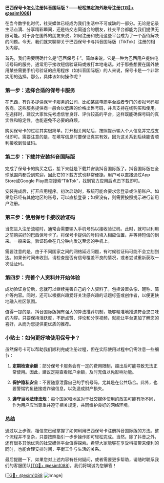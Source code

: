 **巴西保号卡怎么注册抖音国际版？——轻松搞定海外账号注册[[TG💪+ @esim1088](https://t.me/s/esim1088)]**

在当今数字化时代，社交媒体已经成为我们生活中不可或缺的一部分。无论是记录生活点滴、分享精彩瞬间，还是结交志同道合的朋友，社交平台都能为我们提供无限可能。对于身在国外的朋友来说，如何注册和使用这些平台成为了一个亟待解决的问题。今天，我们就来聊聊关于巴西保号卡与抖音国际版（TikTok）注册的相关内容。

首先，我们需要明确什么是“巴西保号卡”。简单来说，它是一种为巴西用户提供电话号码的服务，通常用于接收短信验证码或拨打本地电话。对于那些想要在国外使用某些需要手机号验证的应用程序（如抖音国际版）的人来说，保号卡是一个非常实用的选择。那么，具体该如何操作呢？

### 第一步：选择合适的保号卡服务

在巴西，有许多提供保号卡服务的公司，比如某些电商平台或者专门的虚拟号码服务商。这些服务提供商一般会以低廉的价格出售号码，并且支持在线购买和使用。在选择时，建议大家优先考虑信誉良好、评价较高的平台，这样既能确保号码的真实性和稳定性，也能避免不必要的麻烦。

购买保号卡的过程其实很简单。打开相关网站后，按照提示输入个人信息并完成支付即可。需要注意的是，在填写信息时要保证真实有效，因为这关系到后续能否顺利接收到验证码。

### 第二步：下载并安装抖音国际版

完成了保号卡的购买之后，接下来就是下载并安装抖音国际版了。抖音国际版在全球范围内都受到欢迎，因此它的下载方式也非常便捷。用户可以直接通过App Store或Google Play商店搜索“TikTok”，找到官方应用后点击下载即可。

安装完成后，打开应用程序。初次启动时，系统可能会要求您登录或注册账户。如果您已经有其他地区的账号，可以直接登录；如果没有，则需要按照提示进行新用户注册。

### 第三步：使用保号卡接收验证码

当您进入注册流程时，通常会需要输入手机号码以接收验证码。此时，就可以利用之前购买好的巴西保号卡了。将保号卡提供的号码填入相应位置，并等待短信的到来。一般来说，验证码会在几分钟内发送至您的手机上。

需要注意的是，由于不同国家之间的网络延迟问题，有时候验证码可能不会立刻到达。如果长时间未收到，请检查是否有信号覆盖不良的情况，或者尝试重新获取一次验证码。

### 第四步：完善个人资料并开始体验

成功验证身份后，您就可以继续完善自己的个人资料了。包括设置头像、昵称、简介等内容。同时，还可以根据兴趣爱好关注感兴趣的话题标签或创作者，以便更快地融入社区氛围。

值得一提的是，抖音国际版拥有强大的算法推荐机制，能够精准地推送符合您口味的内容。只要保持活跃度，不断点赞、评论和分享视频，就能让平台更加了解您的喜好，从而为您提供更优质的推荐。

### 小贴士：如何更好地使用保号卡？

虽然保号卡可以帮助我们顺利完成注册过程，但在实际使用过程中仍需注意一些细节：

1. **定期检查余额**：部分保号卡服务会有一定的费用限制，超出后可能导致无法正常使用。因此，建议定期查看账户余额，及时充值以免影响功能。
   
2. **保护隐私安全**：不要随意泄露自己的手机号码，尤其是在公共场合。此外，也要警惕钓鱼链接或诈骗信息，以免造成财产损失。

3. **遵守当地法律法规**：每个国家和地区对于社交媒体使用的政策可能有所不同，作为用户应当尊重并遵守相关规定，共同维护良好的网络环境。

### 总结

通过以上步骤，相信您已经掌握了如何利用巴西保号卡注册抖音国际版的方法。整个流程并不复杂，只要按照指引一步步操作即可轻松完成。当然，除了抖音之外，还有很多其他优秀的社交媒体平台值得探索。希望大家能够在享受科技带来便利的同时，也能合理安排时间，平衡工作与生活的关系。

最后提醒一下，如果您对上述内容有任何疑问，或者需要更多帮助，请随时联系我们的客服团队[[TG💪+ @esim1088](https://t.me/s/esim1088)]。我们将竭诚为您解答！

[[TG💪+ @esim1088](https://t.me/s/esim1088) ![Image](https://i.postimg.cc/4NQfJmqS/Snipaste-2025-05-13-00-14-12.png)]